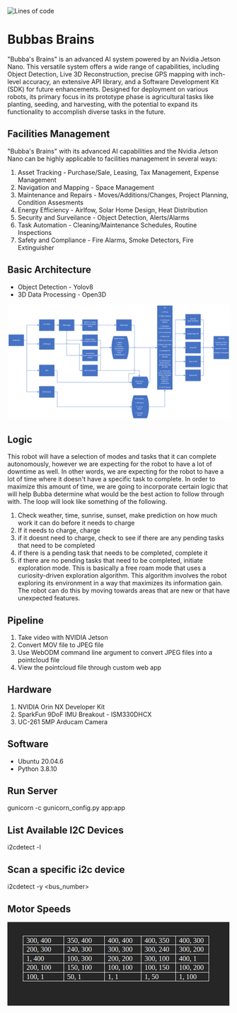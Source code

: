 ![Lines of code](https://img.shields.io/tokei/lines/%20/:user/https%3A%2F%2Fgithub.com%2FBanbury-inc%2FBubbasBrains)


# Bubbas Brains

"Bubba's Brains" is an advanced AI system powered by an Nvidia Jetson Nano. This versatile system offers a wide range of capabilities, including Object Detection, Live 3D Reconstruction, precise GPS mapping with inch-level accuracy, an extensive API library, and a Software Development Kit (SDK) for future enhancements. Designed for deployment on various robots, its primary focus in its prototype phase is agricultural tasks like planting, seeding, and harvesting, with the potential to expand its functionality to accomplish diverse tasks in the future.

## Facilities Management

"Bubba's Brains" with its advanced AI capabilities and the Nvidia Jetson Nano can be highly applicable to facilities management in several ways:

1. Asset Tracking - Purchase/Sale, Leasing, Tax Management, Expense Management
2. Navigation and Mapping - Space Management
3. Maintenance and Repairs - Moves/Additions/Changes, Project Planning, Condition Assesments
4. Energy Efficiency - Airlfow, Solar Home Design, Heat Distribution
6. Security and Surveilance - Object Detection, Alerts/Alarms
8. Task Automation - Cleaning/Maintenance Schedules, Routine Inspections
9. Safety and Compliance - Fire Alarms, Smoke Detectors, Fire Extinguisher

## Basic Architecture

* Object Detection - Yolov8
* 3D Data Processing - Open3D

![alt text](https://github.com/Banbury-inc/BubbasBrains/blob/main/assets/Architecture.png)

## Logic

This robot will have a selection of modes and tasks that it can complete autonomously, however we are expecting for the robot to have a lot of downtime as well. In other words, we are expecting for the robot to have a lot of time where it doesn't have a specific task to complete. In order to maximize this amount of time, we are going to incorporate certain logic that will help Bubba determine what would be the best action to follow through with. The loop will look like something of the following.
1. Check weather, time, sunrise, sunset, make prediction on how much work it can do before it needs to charge
2. If it needs to charge, charge
3. if it doesnt need to charge, check to see if there are any pending tasks that need to be completed
4. if there is a pending task that needs to be completed, complete it
5. if there are no pending tasks that need to be completed, initiate exploration mode. This is basically a free roam mode that uses a curiosity-driven exploration algorithm. This algorithm involves the robot exploring its environment in a way that maximizes its information gain. The robot can do this by moving towards areas that are new or that have unexpected features.


## Pipeline

1. Take video with NVIDIA Jetson
2. Convert MOV file to JPEG file
3. Use WebODM command line argument to convert JPEG files into a pointcloud file
4. View the pointcloud file through custom web app


## Hardware

1. NVIDIA Orin NX Developer Kit
2. SparkFun 9DoF IMU Breakout - ISM330DHCX
3. UC-261 5MP Arducam Camera
 
## Software


* Ubuntu 20.04.6
* Python 3.8.10

## Run Server

gunicorn -c gunicorn_config.py app:app

## List Available I2C Devices

i2cdetect -l

## Scan a specific i2c device

i2cdetect -y <bus_number>

## Motor Speeds




![alt text](https://github.com/Banbury-inc/BubbasBrains/blob/main/assets/Motor_Speeds.png)
